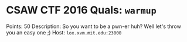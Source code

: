 # CSAW CTF 2016 Quals: `warmup`

Points: 50
Description: So you want to be a pwn-er huh? Well let's throw you an easy one ;)
Host: `lox.xvm.mit.edu:23000`
